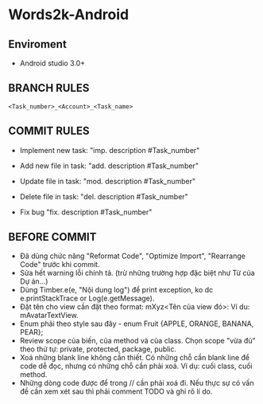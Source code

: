 # Words2k-Android

## Enviroment

* Android studio 3.0+

## BRANCH RULES
	<Task_number>_<Account>_<Task_name>

## COMMIT RULES

* Implement new task:
	"imp. description #Task_number"

* Add new file in task:
	"add. description #Task_number"

* Update file in task:
	"mod. description #Task_number"

* Delete file in task:
	"del. description #Task_number"
	
* Fix bug
    "fix. description #Task_number"

## BEFORE COMMIT

* Đã dùng chức năng "Reformat Code", "Optimize Import", "Rearrange Code" trước khi commit.
* Sửa hết warning lỗi chính tả. (trừ những trường hợp đặc biệt như Từ của Dự án...)
* Dùng Timber.e(e, "Nội dung log") để print exception, ko dc e.printStackTrace or Log(e.getMessage).
* Đặt tên cho view cần đặt theo format: mXyz<Tên của view đó>: Ví du: mAvatarTextView.
* Enum phải theo style sau đây - enum Fruit {APPLE, ORANGE, BANANA, PEAR};
* Review scope của biến, của method và của class. Chọn scope "vừa đủ" theo thứ tự: private, protected, package, public.
* Xoá những blank line không cần thiết. Có những chỗ cần blank line để code dễ đọc, nhưng có những chỗ cần phải xoá. Ví dụ: cuối class, cuối method.
* Những dòng code được để trong // cần phải xoá đi. Nếu thực sự có vấn đề cần xem xét sau thì phải comment TODO và ghi rõ lí do.